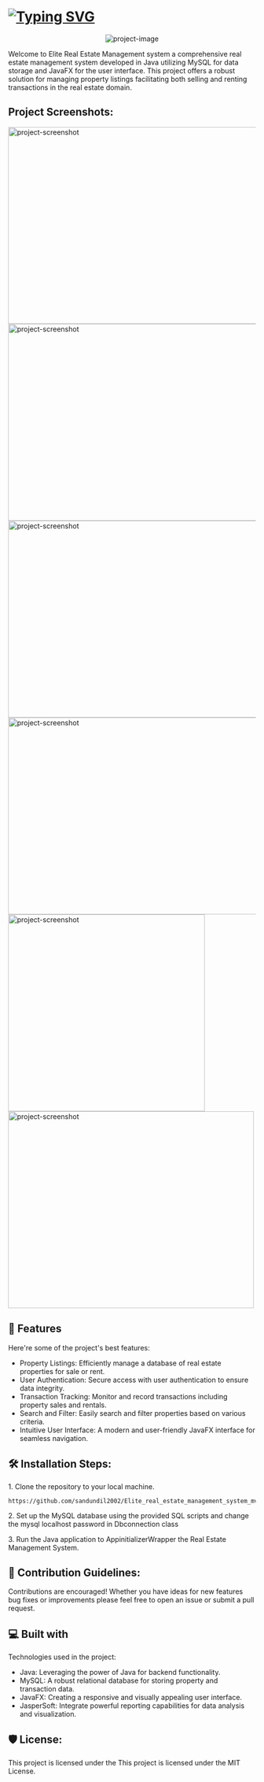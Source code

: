 <h1><a href="https://git.io/typing-svg"><img src="https://readme-typing-svg.herokuapp.com?font=Fira+Code&weight=800&size=54&pause=1000&random=false&width=1100&height=100&lines=Elite+Real+Estate+Management+System" alt="Typing SVG" /></a></h1>

<p align="center"><img src="https://i.ibb.co/VwmYDZ6/DAshboard.png" alt="project-image"></p>

<p id="description">Welcome to Elite Real Estate Management system a comprehensive real estate management system developed in Java utilizing MySQL for data storage and JavaFX for the user interface. This project offers a robust solution for managing property listings facilitating both selling and renting transactions in the real estate domain.</p>

<h2>Project Screenshots:</h2>

<img src="https://i.ibb.co/zSHz09P/login-crop.png" alt="project-screenshot" width="600" height="400/">

<img src="https://i.ibb.co/S0c38rH/Pro-list.png" alt="project-screenshot" width="600" height="400/">

<img src="https://i.ibb.co/8gfdpkJ/property-manage.png" alt="project-screenshot" width="600" height="400/">

<img src="https://i.ibb.co/D7hyzXZ/sell.png" alt="project-screenshot" width="600" height="400/">

<img src="https://i.ibb.co/kDv7YXg/jasper-report.png" alt="project-screenshot" width="400" height="400/">

<img src="https://i.ibb.co/pLX2D8b/salary.png" alt="project-screenshot" width="500" height="400/">

  
  
<h2>🧐 Features</h2>

Here're some of the project's best features:

*   Property Listings: Efficiently manage a database of real estate properties for sale or rent.
*   User Authentication: Secure access with user authentication to ensure data integrity.
*   Transaction Tracking: Monitor and record transactions including property sales and rentals.
*   Search and Filter: Easily search and filter properties based on various criteria.
*   Intuitive User Interface: A modern and user-friendly JavaFX interface for seamless navigation.

<h2>🛠️ Installation Steps:</h2>

<p>1. Clone the repository to your local machine.</p>

```
https://github.com/sandundil2002/Elite_real_estate_management_system_mvc.git
```

<p>2. Set up the MySQL database using the provided SQL scripts and change the mysql localhost password in Dbconnection class</p>

<p>3. Run the Java application to AppinitializerWrapper the Real Estate Management System.</p>

<h2>🍰 Contribution Guidelines:</h2>

Contributions are encouraged! Whether you have ideas for new features bug fixes or improvements please feel free to open an issue or submit a pull request.

  
  
<h2>💻 Built with</h2>

Technologies used in the project:

*   Java: Leveraging the power of Java for backend functionality.
*   MySQL: A robust relational database for storing property and transaction data.
*   JavaFX: Creating a responsive and visually appealing user interface.
*   JasperSoft: Integrate powerful reporting capabilities for data analysis and visualization.

<h2>🛡️ License:</h2>

This project is licensed under the This project is licensed under the MIT License.

